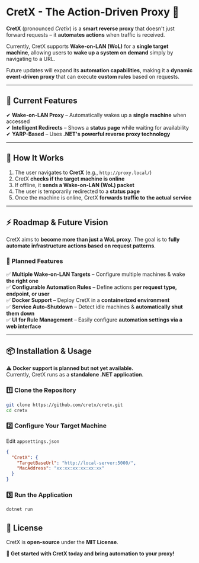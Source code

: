 # CretX - The Action-Driven Proxy 🚀

**CretX** (pronounced *Cretix*) is a **smart reverse proxy** that doesn't just forward requests – it **automates actions** when traffic is received.  

Currently, CretX supports **Wake-on-LAN (WoL)** for a **single target machine**, allowing users to **wake up a system on demand** simply by navigating to a URL.  

Future updates will expand its **automation capabilities**, making it a **dynamic event-driven proxy** that can execute **custom rules** based on requests.

---

## 🌟 Current Features

✔ **Wake-on-LAN Proxy** – Automatically wakes up a **single machine** when accessed  
✔ **Intelligent Redirects** – Shows a **status page** while waiting for availability  
✔ **YARP-Based** – Uses **.NET's powerful reverse proxy technology**  

---

## 🚀 How It Works

1. The user navigates to **CretX** (e.g., `http://proxy.local/`)  
2. CretX **checks if the target machine is online**  
3. If offline, it **sends a Wake-on-LAN (WoL) packet**  
4. The user is temporarily redirected to a **status page**  
5. Once the machine is online, CretX **forwards traffic to the actual service**  

---

## ⚡ Roadmap & Future Vision

CretX aims to **become more than just a WoL proxy**. The goal is to **fully automate infrastructure actions based on request patterns**.

### 🔹 **Planned Features**

✅ **Multiple Wake-on-LAN Targets** – Configure multiple machines & wake **the right one**  
✅ **Configurable Automation Rules** – Define actions **per request type, endpoint, or user**  
✅ **Docker Support** – Deploy CretX in a **containerized environment**  
✅ **Service Auto-Shutdown** – Detect idle machines & **automatically shut them down**  
✅ **UI for Rule Management** – Easily configure **automation settings via a web interface**  

---

## 📦 Installation & Usage

⚠ **Docker support is planned but not yet available.**  
Currently, CretX runs as a **standalone .NET application**.

### **1️⃣ Clone the Repository**

```sh
git clone https://github.com/cretx/cretx.git
cd cretx
```

### **2️⃣ Configure Your Target Machine**

Edit `appsettings.json`

```json
{
  "CretX": {
    "TargetBaseUrl": "http://local-server:5000/",
    "MacAddress": "xx:xx:xx:xx:xx:xx"
  }
}
```

### **3️⃣ Run the Application**

```sh
dotnet run
```

## 📜 License
CretX is **open-source** under the **MIT License**.

**🚀 Get started with CretX today and bring automation to your proxy!**
